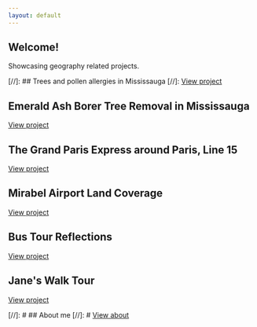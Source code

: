 ```yaml
---
layout: default
---
```


## Welcome!
Showcasing geography related projects.

[//]: ## Trees and pollen allergies in Mississauga
[//]: [View project](./proj_treeallergy.html)

## Emerald Ash Borer Tree Removal in Mississauga
[View project](./proj_emeraldashborer.html)

## The Grand Paris Express around Paris, Line 15
[View project](./proj_gpeligne15.html)

## Mirabel Airport Land Coverage
[View project](./proj_aeroportmirabel.html)

## Bus Tour Reflections
[View project](./bustourreflection.html)

## Jane's Walk Tour
[View project](./janeswalktour)

[//]: # ## About me
[//]: # [View about](./about.html)
